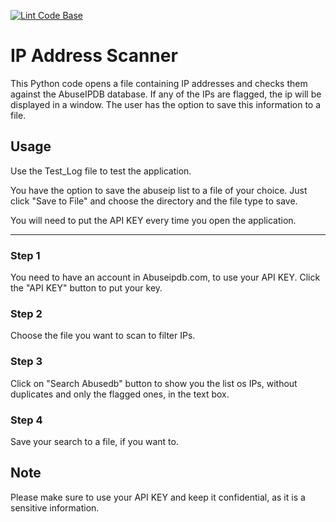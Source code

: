 [![Lint Code Base](https://github.com/JoaoAlmeida2675/abuseipscan/actions/workflows/super-linter.yml/badge.svg?branch=main&event=push)](https://github.com/JoaoAlmeida2675/abuseipscan/actions/workflows/super-linter.yml)



<h1>IP Address Scanner</h1>

This Python code opens a file containing IP addresses and checks them against the AbuseIPDB database. If any of the IPs are flagged, the ip will be displayed in a window. The user has the option to save this information to a file.

<h2>Usage</h2>

Use the Test_Log file to test the application.

You have the option to save the abuseip list to a file of your choice. Just click "Save to File" and choose the directory and the file type to save.

You will need to put the API KEY every time you open the application.

<hr>

<h3>Step 1</h3>

You need to have an account in Abuseipdb.com, to use your API KEY. Click the "API KEY" button to put your key.

<h3>Step 2</h3>

Choose the file you want to scan to filter IPs.

<h3>Step 3</h3>

Click on "Search Abusedb" button to show you the list os IPs, without duplicates and only the flagged ones, in the text box.

<h3>Step 4</h3>

Save your search to a file, if you want to.

<h2>Note</h2>

Please make sure to use your API KEY and keep it confidential, as it is a sensitive information.
